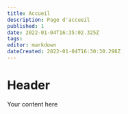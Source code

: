 ```yaml
---
title: Accueil
description: Page d'accueil
published: 1
date: 2022-01-04T16:35:02.325Z
tags: 
editor: markdown
dateCreated: 2022-01-04T16:30:30.298Z
---
```


# Header
Your content here